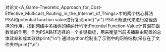 对论文<A_Game-Theoretic_Approach_for_Cost-Effective_Multicast_Routing_in_the_Internet_of_Things>中的两个核心算法PSA和potential function value进行复现print("\n")
PSA不断迭代来进行路径选择的作用，找到网络中多播树的纯纳什均衡;Potential Function Value计算潜在函数值的作用，作为PSA路径选择的一个关键指标，用来衡量当前多播路由配置的总体效率和成本效益print("\n")
通过python绘制出了示例中的网络结构,保存在了文件夹中print("\n")
